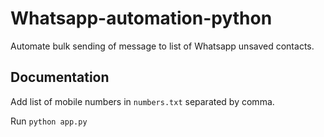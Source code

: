 # Whatsapp-automation-python

Automate bulk sending of message to list of Whatsapp unsaved contacts.

## Documentation

Add list of mobile numbers in `numbers.txt` separated by comma.

Run `python app.py`
